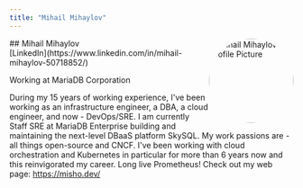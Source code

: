 ```yaml
---
title: "Mihail Mihaylov"
---
```



<img src="https://sessionize.com/image/3cd6-400o400o1-ULcKdtVTWi7ZrbN9Ybpb2D.jpg" style="width: 150px; float: right; border-radius: 50%" alt="Mihail Mihaylov Profile Picture"/>
## Mihail Mihaylov
<br>
[LinkedIn](https://www.linkedin.com/in/mihail-mihaylov-50718852/)

Working at MariaDB Corporation

During my 15 years of working experience, I've been working as an infrastructure engineer, a DBA, a cloud engineer, and now - DevOps/SRE. I am currently Staff SRE at MariaDB Enterprise building and maintaining the next-level DBaaS platform SkySQL.
My work passions are - all things open-source and CNCF. I've been working with cloud orchestration and Kubernetes in particular for more than 6 years now and this reinvigorated my career. Long live Prometheus!
Check out my web page: https://misho.dev/
